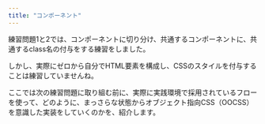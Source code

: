 ```yaml
---
title: "コンポーネント"
---
```


練習問題1と2では、コンポーネントに切り分け、共通するコンポーネントに、共通するclass名の付与をする練習をしました。

しかし、実際にゼロから自分でHTML要素を構成し、CSSのスタイルを付与することは練習していませんね。

ここでは次の練習問題に取り組む前に、実際に実践環境で採用されているフローを使って、どのように、まっさらな状態からオブジェクト指向CSS（OOCSS）を意識した実装をしていくのかを、紹介します。

